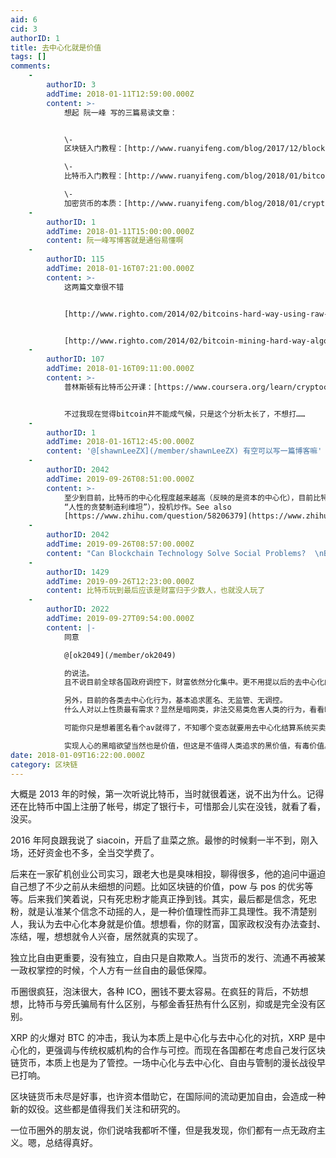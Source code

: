 ```yaml
---
aid: 6
cid: 3
authorID: 1
title: 去中心化就是价值
tags: []
comments:
    -
        authorID: 3
        addTime: 2018-01-11T12:59:00.000Z
        content: >-
            想起 阮一峰 写的三篇易读文章：


            \-
            区块链入门教程：[http://www.ruanyifeng.com/blog/2017/12/blockchain-tutorial.html](https://www.ruanyifeng.com/blog/2017/12/blockchain-tutorial.html)  

            \-
            比特币入门教程：[http://www.ruanyifeng.com/blog/2018/01/bitcoin-tutorial.html](https://www.ruanyifeng.com/blog/2018/01/bitcoin-tutorial.html)  

            \-
            加密货币的本质：[http://www.ruanyifeng.com/blog/2018/01/cryptocurrency-tutorial.html](https://www.ruanyifeng.com/blog/2018/01/cryptocurrency-tutorial.html)
    -
        authorID: 1
        addTime: 2018-01-11T15:00:00.000Z
        content: 阮一峰写博客就是通俗易懂啊
    -
        authorID: 115
        addTime: 2018-01-16T07:21:00.000Z
        content: >-
            这两篇文章很不错


            [http://www.righto.com/2014/02/bitcoins-hard-way-using-raw-bitcoin.html](http://www.righto.com/2014/02/bitcoins-hard-way-using-raw-bitcoin.html)


            [http://www.righto.com/2014/02/bitcoin-mining-hard-way-algorithms.html](http://www.righto.com/2014/02/bitcoin-mining-hard-way-algorithms.html)
    -
        authorID: 107
        addTime: 2018-01-16T09:11:00.000Z
        content: >-
            普林斯顿有比特币公开课：[https://www.coursera.org/learn/cryptocurrency](https://www.coursera.org/learn/cryptocurrency)


            不过我现在觉得bitcoin并不能成气候，只是这个分析太长了，不想打……
    -
        authorID: 1
        addTime: 2018-01-16T12:45:00.000Z
        content: '@[shawnLeeZX](/member/shawnLeeZX) 有空可以写一篇博客嘛'
    -
        authorID: 2042
        addTime: 2019-09-26T08:51:00.000Z
        content: >-
            至少到目前，比特币的中心化程度越来越高（反映的是资本的中心化），目前比特币的价值不在于去中心化（以及相伴的匿名支付和跨境资本转移等），而是信仰溢价（反映的是
            “人性的贪婪制造利维坦”），投机炒作。See also
            [https://www.zhihu.com/question/58206379](https://www.zhihu.com/question/58206379)
    -
        authorID: 2042
        addTime: 2019-09-26T08:57:00.000Z
        content: "Can Blockchain Technology Solve Social Problems?  \nBlockchain and Trust  \n[https://www.schneier.com/blog/archives/2019/02/blockchain\\_and\\_.html](https://www.schneier.com/blog/archives/2019/02/blockchain_and_.html)  \n\\> In many ways, trusting technology is harder than trusting people. Would you rather trust a human legal system or the details of some computer code you don't have the expertise to audit?  \n\\> Any blockchain system will have to coexist with other, more conventional systems. Modern banking, for example, is designed to be reversible. Bitcoin is not. That makes it hard to make the two compatible, and the result is often an insecurity.\_  \n\\> To answer the question of whether the blockchain is needed, ask yourself: Does the blockchain change the system of trust in any meaningful way, or just shift it around? Does it just try to replace trust with verification? Does it strengthen existing trust relationships, or try to go against them? How can trust be abused in the new system, and is this better or worse than the potential abuses in the old system? And lastly: What would your system look like if you didn't use blockchain at all?  \n那又凭什么来证明人类的 “信任度” 比数学和算法高？"
    -
        authorID: 1429
        addTime: 2019-09-26T12:23:00.000Z
        content: 比特币玩到最后应该是财富归于少数人，也就没人玩了
    -
        authorID: 2022
        addTime: 2019-09-27T09:54:00.000Z
        content: |-
            同意

            @[ok2049](/member/ok2049)

            的说法。  
            且不说目前全球各国政府调控下，财富依然分化集中。更不用提以后的去中心化的资产了。

            另外，目前的各类去中心化行为，基本追求匿名、无监管、无调控。  
            什么人对以上性质最有需求？显然是暗网类，非法交易类危害人类的行为，看看暗网里买卖毒品枪支甚至儿童性服务就知道了。

            可能你只是想着匿名看个av就得了，不知哪个变态就要用去中心化结算系统买卖人口性奴呢。

            实现人心的黑暗欲望当然也是价值，但这是不值得人类追求的黑价值，有毒价值。
date: 2018-01-09T16:22:00.000Z
category: 区块链
---
```


大概是 2013 年的时候，第一次听说比特币，当时就很着迷，说不出为什么。记得还在比特币中国上注册了帐号，绑定了银行卡，可惜那会儿实在没钱，就看了看，没买。

2016 年阿良跟我说了 siacoin，开启了韭菜之旅。最惨的时候剩一半不到，刚入场，还好资金也不多，全当交学费了。

后来在一家矿机创业公司实习，跟老大也是臭味相投，聊得很多，他的追问中逼迫自己想了不少之前从未细想的问题。比如区块链的价值，pow 与 pos 的优劣等等。后来我们笑着说，只有死忠粉才能真正挣到钱。其实，最后都是信念，死忠粉，就是认准某个信念不动摇的人，是一种价值理性而非工具理性。我不清楚别人，我认为去中心化本身就是价值。想想看，你的财富，国家政权没有办法查封、冻结，喔，想想就令人兴奋，居然就真的实现了。

独立比自由更重要，没有独立，自由只是自欺欺人。当货币的发行、流通不再被某一政权掌控的时候，个人方有一丝自由的最低保障。

币圈很疯狂，泡沫很大，各种 ICO，圈钱不要太容易。在疯狂的背后，不妨想想，比特币与旁氏骗局有什么区别，与郁金香狂热有什么区别，抑或是完全没有区别。

XRP 的火爆对 BTC 的冲击，我认为本质上是中心化与去中心化的对抗，XRP 是中心化的，更强调与传统权威机构的合作与可控。而现在各国都在考虑自己发行区块链货币，本质上也是为了管控。一场中心化与去中心化、自由与管制的漫长战役早已打响。

区块链货币未尽是好事，也许资本借助它，在国际间的流动更加自由，会造成一种新的奴役。这些都是值得我们关注和研究的。

一位币圈外的朋友说，你们说啥我都听不懂，但是我发现，你们都有一点无政府主义。嗯，总结得真好。

